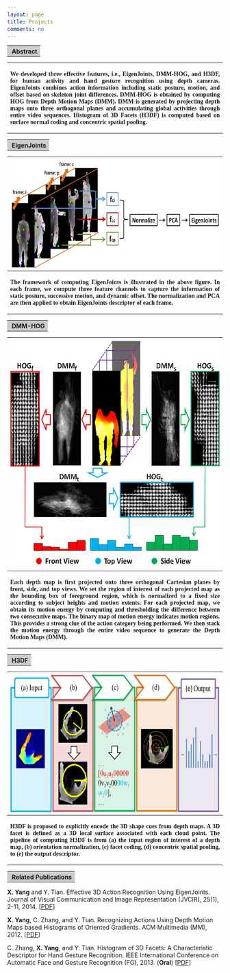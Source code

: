 ```yaml
---
layout: page
title: Projects
comments: no
---
```


<table width="650" border="0" align="center">
<tr>
<th align="left" bgcolor="#CCCCCC" scope="col">&nbsp;<strong class="style16">Abstract</strong></th>
</tr>
</table>

<table width="650" border="0" align="center">
<tr>
<th scope="col"><p style="font-family: times" align="justify">We developed three effective features, i.e., EigenJoints, DMM-HOG, and H3DF, for human activity and hand gesture recognition using depth cameras. EigenJoints combines action information including static posture, motion, and offset based on skeleton joint differences. DMM-HOG is obtained by computing HOG from Depth Motion Maps (DMM). DMM is generated by projecting depth maps onto three orthogonal planes and accumulating global activities through entire video sequences. Histogram of 3D Facets (H3DF) is computed based on surface normal coding and concentric spatial pooling.</p></th>
</tr>
</table>



<table width="650" border="0" align="center">
<tr>
<th align="left" bgcolor="#CCCCCC" scope="col">&nbsp;<strong class="style16">EigenJoints</strong></th>
</tr>
</table>

<table width="650" border="0" align="center">
<tr>
<th scope="col"><img src="EigenJoints.jpg" width="650" height="255"></th>
</tr>

<tr>
<th><p style="font-family: times" align="justify">The framework of computing EigenJoints is illustrated in the above figure. In each frame, we compute three feature channels to capture the information of static posture, successive motion, and dynamic offset. The normalization and PCA are then applied to obtain EigenJoints descriptor of each frame.</p></th>
</tr>
</table>



<table width="650" border="0" align="center">
<tr>
<th align="left" bgcolor="#CCCCCC" scope="col">&nbsp;<strong class="style16">DMM-HOG</strong></th>
</tr>
</table>

<table width="650" border="0" align="center">
<tr>
<th scope="col"><img src="DMM_HOG.jpg" width="550" height="533"></th>
</tr>

<tr>
<th><p style="font-family: times" align="justify">Each depth map is first projected onto three orthogonal Cartesian planes by front, side, and top views. We set the region of interest of each projected map as the bounding box of foreground region, which is normalized to a fixed size according to subject heights and motion extents. For each projected map, we obtain its motion energy by computing and thresholding the difference between two consecutive maps. The binary map of motion energy indicates motion regions. This provides a strong clue of the action category being performed. We then stack the motion energy through the entire video sequence to generate the Depth Motion Maps (DMM).</p></th>
</tr>
</table>



<table width="650" border="0" align="center">
<tr>
<th align="left" bgcolor="#CCCCCC" scope="col">&nbsp;<strong class="style16">H3DF</strong></th>
</tr>
</table>

<table width="650" border="0" align="center">
<tr>
<th scope="col"><img src="H3DF.jpg" width="650" height="323"></th>
</tr>

<tr>
<th><p style="font-family: times" align="justify">H3DF is proposed to explicitly encode the 3D shape cues from depth maps. A 3D facet is defined as a 3D local surface associated with each cloud point. The pipeline of computing H3DF is from (a) the input region of interest of a depth map, (b) orientation normalization, (c) facet coding, (d) concentric spatial pooling, to (e) the output descriptor.</p></th>
</tr>
</table>



<table width="650" border="0" align="center">
<tr>
<th align="left" bgcolor="#CCCCCC" scope="col">&nbsp;<strong class="style16">Related Publications</strong></th>
</tr>
</table>

**X. Yang** and Y. Tian. Effective 3D Action Recognition Using EigenJoints. Journal of Visual Communication and Image Representation (JVCIR), 25(1), 2-11, 2014. [[PDF](/publications/papers/EigenJoints_JVCIR.pdf)]

**X. Yang**, C. Zhang, and Y. Tian. Recognizing Actions Using Depth Motion Maps based Histograms of Oriented Gradients. ACM Multimedia (MM), 2012. [[PDF](/publications/papers/DMM.pdf)]

C. Zhang, **X. Yang**, and Y. Tian. Histogram of 3D Facets: A Characteristic Descriptor for Hand Gesture Recognition. IEEE International Conference on Automatic Face and Gesture Recognition (FG), 2013. (**Oral**) [[PDF](/publications/papers/FG13.pdf)]